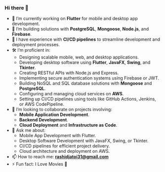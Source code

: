 ### Hi there 👋

<!-- **rashidjatoi/rashidjatoi** is a ✨ _special_ ✨ repository because its `README.md` (this file) appears on your GitHub profile. -->
<!-- 
Here are some ideas to get you started: -->

- 🔭 I’m currently working on **Flutter** for mobile and desktop app development.
- 🌟 I’m building solutions with **PostgreSQL**, **Mongoose**, **Node.js**, and **Firebase**.
- 🚀 I have experience with **CI/CD pipelines** to streamline development and deployment processes.
- 🛠️ I’m proficient in:
  - Designing scalable mobile, web, and desktop applications.
  - Developing desktop software using **Flutter**, **JavaFX**, **Swing**, and **Tkinter**.
  - Creating RESTful APIs with Node.js and Express.
  - Implementing secure authentication systems using Firebase or JWT.
  - Building NoSQL and SQL database solutions with **Mongoose** and **PostgreSQL**.
  - Configuring and managing cloud services on **AWS**.
  - Setting up CI/CD pipelines using tools like GitHub Actions, Jenkins, or AWS CodePipeline.
- 👯 I’m looking to collaborate on projects involving:
  - **Mobile Application Development**.
  - **Backend Development**.
  - **Cloud Deployment** and **Infrastructure as Code**.
- 💬 Ask me about:
  - Mobile App Development with Flutter.
  - Desktop Software Development with JavaFX, Swing, or Tkinter.
  - CI/CD pipelines for efficient project delivery.
  - Cloud architecture and deployment on AWS.
- 📫 How to reach me: **rashidjatoi31@gmail.com**
- ⚡ Fun fact: I Love Movies 🎥
